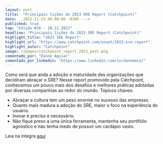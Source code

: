 ```yaml
---
layout: post 
title:  "Principais lições do 2023 SRE Report (Catchpoint)"
date:   2022-11-23 08:00:00 -0300 --->
published: true
tag: "Edição #38 - 28.11.2022"
headline: "Principais lições do 2023 SRE Report (Catchpoint)"
highlight_title: "2023 SRE Report"
highlight_url: "https://www.catchpoint.com/asset/2023-sre-report"
highlight_autor: "Catchpoint"
image: /images/catchpoint_report_2023_post.png
comentado_por: "Danne Aguiar"
comentado_por_linkedin: "https://www.linkedin.com/in/dannemca/"
---
```

Como será que anda a adoção e maturidade das organizações que decidiram abraçar o SRE?
Nesse report promovido pela Catchpoint, conhecemos um pouco mais dos desafios e melhores práticas adotadas por diversas companhias ao redor do mundo.
Tópicos chaves:
- Abraçar a cultura tem um peso enorme no sucesso das empresas.
- Quanto mais madura a adoção do SRE, maior o foco na experiência do usuário.
- Inovar é preciso e necessário.
- Não fique preso a uma única ferramenta, mantenha seu portifólio agnóstico e não tenha medo de possuir um cardápio vasto.

Leia na integra [aqui](https://www.catchpoint.com/asset/2023-sre-report)